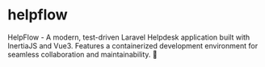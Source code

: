 # helpflow
HelpFlow - A modern, test-driven Laravel Helpdesk application built with InertiaJS and Vue3. Features a containerized development environment for seamless collaboration and maintainability. 🚀
